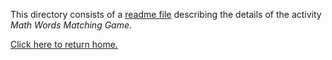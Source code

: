 This directory consists of a [readme file](https://github.com/sfushidahardy/SSEA-Linear-Algebra-Activities/blob/main/MetaSkills/MathWordsMatchingGame/math-words-matching-game-readme.pdf) describing the details of the activity _Math Words Matching Game_.

[Click here to return home.](https://github.com/sfushidahardy/SSEA-Linear-Algebra-Activities/blob/main/README.md#meta-skills-general-skills-and-other-activities)
